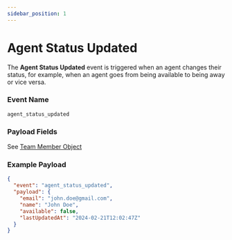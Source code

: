 ```yaml
---
sidebar_position: 1
---
```


# Agent Status Updated

The **Agent Status Updated** event is triggered when an agent changes their status, for example, when an agent goes from being available to being away or vice versa.

### Event Name

`agent_status_updated`

### Payload Fields

See [Team Member Object](/api/reference/object_types/team_member)


### Example Payload

```json
{
  "event": "agent_status_updated",
  "payload": {
    "email": "john.doe@gmail.com",
    "name": "John Doe",
    "available": false,
    "lastUpdatedAt": "2024-02-21T12:02:47Z"
  }
}
```